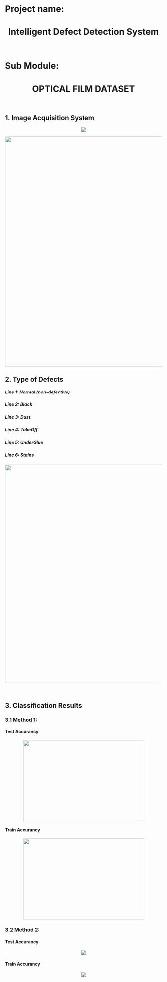 # Project name:
<h1 align="center">Intelligent Defect Detection System</h1>
<br>

# Sub Module:
<h1 align="center">OPTICAL FILM DATASET</h1>
<br>

<h2>1. Image Acquisition System</h2>
<p align="center">
<img src="https://github.com/1106405114/optical_film_dataset/blob/main/img/camera.png" />
</p>
<p align="center">
<img src="https://github.com/1106405114/optical_film_dataset/blob/main/img/camera_real.png" width="554" height="739" />
</p>

<h2>2. Type of Defects</h2>
<h5>Line 1: Normal (non-defective)</h5>
<h5>Line 2: Black</h5>
<h5>Line 3: Dust</h5>
<h5>Line 4: TakeOff</h5>
<h5>Line 5: UnderGlue</h5>
<h5>Line 6: Stains </h5>
<p align="center">
<img align="center" src="https://github.com/1106405114/optical_film_dataset/blob/main/img/defect_fix.png" width="572" height="702" />
</p>
<br>
<h2>3. Classification Results</h2>
<h3>3.1 Method 1:</h3>
<h4>Test Accurancy</h4>
<p align="center">
<img align="center" src="https://github.com/1106405114/optical_film_dataset/blob/main/img/acc_test_methods.png" width="389" height="261" />
<br>

<h4>Train Accurancy</h4>
<p align="center">
<img align="center" src="https://github.com/1106405114/optical_film_dataset/blob/main/img/acc_train_method.png" width="389" height="261" />

<h3>3.2 Method 2:</h3>
<h4>Test Accurancy</h4>
<p align="center">
<img align="center" src="https://github.com/1106405114/optical_film_dataset/blob/main/img/acc_test_5st.png"/>
<br>

<h4>Train Accurancy</h4>
<p align="center">
<img align="center" src="https://github.com/1106405114/optical_film_dataset/blob/main/img/acc_train_5st.png"/>

</p>



